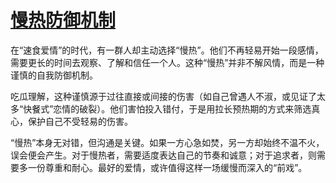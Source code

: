 # [慢热防御机制](https://hoo.be/x-mitao)

在“速食爱情”的时代，有一群人却主动选择“慢热”。他们不再轻易开始一段感情，需要更长的时间去观察、了解和信任一个人。这种“慢热”并非不解风情，而是一种谨慎的自我防御机制。

吃瓜理解，这种谨慎源于过往直接或间接的伤害（如自己曾遇人不淑，或见证了太多“快餐式”恋情的破裂）。他们害怕投入错付，于是用拉长预热期的方式来筛选真心，保护自己不受轻易的伤害。

“慢热”本身无对错，但沟通是关键。如果一方心急如焚，另一方却始终不温不火，误会便会产生。对于慢热者，需要适度表达自己的节奏和诚意；对于追求者，则需要多一份尊重和耐心。最好的爱情，或许值得这样一场缓慢而深入的“前戏”。
